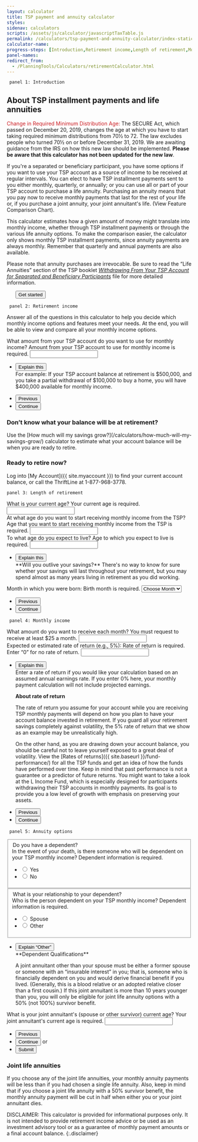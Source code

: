 ```yaml
---
layout: calculator
title: TSP payment and annuity calculator
styles:
sidenav: calculators
scripts: /assets/js/calculator/javascriptTaxTable.js
permalink: /calculators/tsp-payment-and-annuity-calculator/index-static.html
calculator-name:
progress-steps: [Introduction,Retirement income,Length of retirement,Monthly income,Annuity options,Results]
panel-names:
redirect_from:
  - /PlanningTools/Calculators/retirementCalculator.html
---
```


<form>
<!-- PANEL 1 -->
<code> panel 1: Introduction </code>
<section id="panel-1" class="calculator-panel" markdown="1">

## About TSP installment payments and life annuities

<span style="color: #cd2026">Change in Required Minimum Distribution Age:</span> The SECURE Act, which passed on December 20, 2019, changes the age at which you have to start taking required minimum distributions from 70&frac12; to 72. The law excludes people who turned 70&frac12; on or before December 31, 2019. We are awaiting guidance from the IRS on how this new law should be implemented. **Please be aware that this calculator has not been updated for the new law**.

If you're a separated or beneficiary participant, you have some options if you want to use your TSP account as a source of income to be received at regular intervals. You can elect to have TSP installment payments sent to you either monthly, quarterly, or annually; or you can use all or part of your TSP account to purchase a life <span data-term="Annuity" class="js-glossary-toggle term term-end">annuity</span>. Purchasing an annuity means that you pay now to receive monthly payments that last for the rest of your life or, if you purchase a joint annuity, your joint annuitant's life. (View Feature Comparison Chart).

This calculator estimates how a given amount of money might translate into monthly income, whether through TSP installment payments or through the various life annuity options. To make the comparison easier, the calculator only shows monthly TSP installment payments, since annuity payments are always monthly. Remember that quarterly and annual payments are also available.

Please note that annuity purchases are irrevocable. Be sure to read the &#8220;Life Annuities&#8221; section of the TSP booklet [_Withdrawing From Your TSP Account for Separated and Beneficiary Participants_](/publications/tspbk02.pdf) file for more detailed information.

<ul class="navigation-buttons">
<button class="usa-button " href="javascript:void(0);" onclick="processPanel(2, 0, 3, 0); return false;">Get started</button>
</ul>
</section>

<!-- PANEL 2 -->
<code> panel 2: Retirement income </code>
<section id="panel-2" class="calculator-panel" markdown="1">

Answer all of the questions in this calculator to help you decide which monthly income options and features meet your needs. At the end, you will be able to view and compare all your monthly income options.

<div class="panel-form-field">

<div class="usa-input-error">
<label class="usa-input-error-label" for="amountToUse" aria-details="panel-2.1">What amount from your TSP account do you want to use for monthly income?</label>
<span class="usa-input-error-message" id="amountToUse-message" role="alert">Amount from your TSP account to use for monthly income is required.</span>

<span data-format="$" class="input-symbol-left whole-number">
<input
  class=""
  maxlength="8"
  type="text"
  id="amountToUse"
  name="amountToUse"
  onblur="amountToUseGood();">
</span>
</div><!-- END div.usa-input-error -->

<!-- Explain this -->
<ul class="usa-accordion explain-this">
<li>
<button class="usa-accordion-button"
aria-expanded="false"
aria-controls="panel-2.1">
Explain this
</button>
<div id="panel-2.1" class="usa-accordion-content">
For example: If your TSP account balance at retirement is $500,000, and you take a <span data-term="Partial Withdrawal" class="js-glossary-toggle term term-end">partial withdrawal</span> of $100,000 to buy a home, you will have $400,000 available for monthly income.
</div>
</li>
</ul>

</div><!-- END div.panel-form-field -->

<ul class="navigation-buttons">
  <li>
  <button class="usa-button previous" href="javascript:void(0);" onclick="showPanel(1); return false;">Previous</button>
  </li>
  <li>
  <button id="showResults2" class="usa-button continue" href="javascript:void(0);" onclick="processPanel2(); return false;">Continue</button>
  </li>
</ul>


<div class="usa-alert usa-alert-info">
<div class="usa-alert-body">
<h3 class="usa-alert-heading">Don’t know what your balance will be at retirement?</h3>

<p class="usa-alert-text" markdown="1">Use the [How much will my savings grow?](/calculators/how-much-will-my-savings-grow/) calculator to estimate what your account balance will be when you are ready to retire.</p>
</div>
</div>

<div class="usa-alert usa-alert-info">
<div class="usa-alert-body">
<h3 class="usa-alert-heading">Ready to retire now?</h3>

<p class="usa-alert-text" markdown="1">Log into [My Account]({{ site.myaccount }}) to find your current account balance, or call the ThriftLine at <span class="nobr">1-877-968-3778</span>.</p>
</div>
</div>
</section>

<!-- PANEL 3 -->
<code>panel 3: Length of retirement</code>
<section id="panel-1" class="calculator-panel" markdown="1">

<div class="panel-form-field">
<div class="usa-input-error">
<label class="usa-input-error-label" for="ageNow">What is your current age?</label>
<span class="usa-input-error-message" id="ageNow-message" role="alert">Your current age is required.</span>
<input
  type="number"
  id="ageNow"
  name="ageNow"
  maxlength="2"
  onblur="ageNowGood();">
</div><!-- END div.usa-input-error -->
</div>

<div class="panel-form-field">
<div class="usa-input-error">
<label class="usa-input-error-label" for="ageFrom">At what age do you want to start receiving monthly income from the TSP?</label>
<span class="usa-input-error-message" id="ageFrom-message" role="alert">Age that you want to start receiving monthly income from the TSP is required.</span>
<input
  type="number"
  id="ageFrom"
  name="ageFrom"
  maxlength="2"
  onblur="ageFromGood();">
</div><!-- END div.usa-input-error -->
</div>

<div class="panel-form-field">
<div class="usa-input-error">
<label class="usa-input-error-label" for="ageToLive" aria-details="panel-3.1">To what age do you expect to live?</label>
<span class="usa-input-error-message" id="ageToLive-message" role="alert">Age to which you expect to live is required.</span>
<input
  type="number"
  id="ageToLive"
  name="ageToLive"
  maxlength="2"
  onblur="ageToLiveGood();">
</div><!-- END div.usa-input-error -->

<!-- Explain this -->
<ul class="usa-accordion explain-this">
<li>
<button class="usa-accordion-button"
aria-expanded="false"
aria-controls="panel-3.1">
Explain this
</button>
<div id="panel-3.1" class="usa-accordion-content" markdown="1">
**Will you outlive your savings?** There's no way to know for sure whether your savings will last throughout your retirement, but you may spend almost as many years living in retirement as you did working.
</div>
</li>
</ul>
</div>

<div class="panel-form-field">
<div class="usa-input-error">
<label class="usa-input-error-label" for="birthMonth">Month in which you were born:</label>
<span class="usa-input-error-message" id="birthMonth-message" role="alert">Birth month is required.</span>
<select id="birthMonth" name="birthMonth" onblur="birthMonthGood();">
  <option value="Choose Month">Choose Month</option>
  <option value="January">January</option>
  <option value="February">February</option>
  <option value="March">March</option>
  <option value="April">April</option>
  <option value="May">May</option>
  <option value="June">June</option>
  <option value="July">July</option>
  <option value="August">August</option>
  <option value="September">September</option>
  <option value="October">October</option>
  <option value="November">November</option>
  <option value="December">December</option>
</select>
</div><!-- end div.usa-input-error -->
</div><!-- END div.panel-form-field -->

<ul class="navigation-buttons">
  <li>
  <button class="usa-button previous" href="javascript:void(0);" onclick="showPanel(2); return false;">Previous</button>
  </li>
  <li>
  <button id="showResults2" class="usa-button continue" href="javascript:void(0);" onclick="processPanel4(); return false;">Continue</button>
  </li>
</ul>
</section>

<!-- PANEL 4 -->
<code> panel 4: Monthly income </code>
<section id="panel-4" class="calculator-panel" markdown="1">

<div class="panel-form-field">
<div class="usa-input-error">
<label class="usa-input-error-label" for="amountToReceive">What amount do you want to receive each month?</label>
<span class="usa-input-error-message" id="amountToReceive-message" role="alert">You must request to receive at least $25 a month.</span>
<span data-format="$" class="input-symbol-left whole-number">
<input
  maxlength="6"  
  type="number"
  id="amountToReceive"
  name="amountToReceive"
  onblur="amountToReceiveGood();">
</span>
</div>
</div>

<div class="panel-form-field">
<div class="usa-input-error">
<label class="usa-input-error-label" for="rateOfReturn" aria-details="panel-4.1">Expected or estimated rate of return (e.g., 5%):</label>
<span class="usa-input-error-message" id="rateOfReturn-message" role="alert">Rate of return is required. Enter &#8220;0&#8221; for no rate of return.</span>
<span data-format="%" class="input-symbol-right">
<input
  maxlength="6"
  type="number"
  id="rateOfReturn"
  name="rateOfReturn"
  value=""
  onblur="rateOfReturnGood();">
</span>
</div><!-- END div.usa-input-error -->

<!-- Explain this -->
<ul class="usa-accordion explain-this">
<li>
<button class="usa-accordion-button"
aria-expanded="false"
aria-controls="panel-4.1">
Explain this
</button>
<div id="panel-4.1" class="usa-accordion-content" markdown="1">
Enter a rate of return if you would like your calculation based on an assumed annual earnings rate. If you enter 0% here, your monthly payment calculation will not include projected earnings.

**About rate of return**

The rate of return you assume for your account while you are receiving TSP monthly payments will depend on how you plan to have your account balance invested in retirement. If you guard all your retirement savings completely against volatility, the 5% rate of return that we show as an example may be unrealistically high.

On the other hand, as you are drawing down your account balance, you should be careful not to leave yourself exposed to a great deal of volatility. View the [Rates of returns]({{ site.baseurl }}/fund-performance/) for all the TSP funds and get an idea of how the funds have performed over time. Keep in mind that past performance is not a guarantee or a predictor of future returns. You might want to take a look at the L Income Fund, which is especially designed for participants withdrawing their TSP accounts in monthly payments. Its goal is to provide you a low level of growth with emphasis on preserving your assets.

</div>
</li>
</ul>
</div><!-- END div.panel-form-field -->

<ul class="navigation-buttons">
  <li>
  <button class="usa-button previous" href="javascript:void(0);" onclick="showPanel(3); return false;">Previous</button>
  </li>
  <li>
  <button id="showResults2" class="usa-button continue" href="javascript:void(0);" onclick="processPanel5(); return false;">Continue</button>
  </li>
</ul>

</section>

<!-- PANEL 5 -->
<code> panel 5: Annuity options</code>
<section id="panel-5" class="calculator-panel" markdown="1">

<div class="panel-form-field">
<fieldset>
<div class="usa-input-error">
<legend class="sr-only">Do you have a dependent?</legend>
<label class="usa-input-error-label" for="haveDependent">In the event of your death, is there someone who will be dependent on your TSP monthly income?</label>
<span class="usa-input-error-message" id="haveDependent-error-message" role="alert">Dependent information is required.</span>
<ul class="usa-unstyled-list">
  <li>  
    <input
      type="radio"
      id="haveDependentYes"
      name="haveDependent"
      value="Yes"
      onclick="changeHaveDependentButtonImage('continue');">
      <label for="haveDependentYes">Yes</label>
  </li>  
  <li>
    <input
      type="radio"
      id="haveDependentNo"
      name="haveDependent"
      value="No"
      onclick="changeHaveDependentButtonImage('submit');">
      <label for="haveDependentNo">No</label>
  </li>
</ul>
</div><!-- end div.usa-input-error -->
</fieldset>
</div>

<!-- If Dependent = Yes -->
<!-- DAV: this fieldset should be hidden until user clicks "yes" in question above. -->
<div class="panel-form-field">
<fieldset>
<div class="usa-input-error">
<legend class="sr-only">What is your relationship to your dependent?</legend>
<label class="usa-input-error-label" for="dependent" aria-details="panel-5.1">Who is the person dependent on your TSP monthly income?</label>
<span class="usa-input-error-message" id="dependent-error-message" role="alert">Dependent information is required.</span>
<ul class="usa-unstyled-list">
  <li>  
    <input
      type="radio"
      id="dependentSpouse"
      name="dependent"
      value="Spouse"
      onclick="hideDependantQualDiv();">
      <label for="dependentSpouse">Spouse</label>
  </li>  
  <li>
    <input
      type="radio"
      id="dependentOther"
      name="dependent"
      value="Other"
      onclick="showDependantQualDiv();">
      <label for="dependentOther">Other</label>
  </li>
</ul>
</div><!-- end div.usa-input-error -->
</fieldset>

<!-- Explain "Other" -->
<ul class="usa-accordion explain-this">
<li>
<button class="usa-accordion-button"
aria-expanded="false"
aria-controls="panel-5.1">
Explain &#8220;Other&#8221;
</button>
<div id="panel-5.1" class="usa-accordion-content" markdown="1">
**Dependent Qualifications**

A joint annuitant other than your spouse must be either a former spouse or someone with an &#8220;insurable interest&#8221; in you; that is, someone who is financially dependent on you and would derive financial benefit if you lived. (Generally, this is a blood relative or an adopted relative closer than a first cousin.) If this joint annuitant is more than 10 years younger than you, you will only be eligible for joint life annuity options with a 50% (not 100%) survivor benefit.
</div>
</li>
</ul>
</div>

<div class="panel-form-field">
<div class="usa-input-error">
<label class="usa-input-error-label" for="dependentAge">What is your joint annuitant's (spouse or other survivor) current age?</label>
<span class="usa-input-error-message" id="dependentAge-message" role="alert">Your joint annuitant's current age is required.</span>
<input
  type="number"
  id="dependentAge"
  name="dependentAge"
  maxlength="2"
  onblur="dependentAgeGood();">
</div><!-- END div.usa-input-error -->

</div><!-- END div.panel-form-field -->

<ul class="navigation-buttons">
  <li>
  <button class="usa-button previous" href="javascript:void(0);" onclick="showPanel(4); return false;">Previous</button>
  </li>
  <li>
  <button id="showResults2" class="usa-button continue" href="javascript:void(0);" onclick="processPanel5(); return false;">Continue</button>&nbsp;or&nbsp;&nbsp;&nbsp;
  </li>
  <li>
  <button id="showResults2" class="usa-button submit" href="javascript:void(0);" onclick="processPanel6(); return false;">Submit</button>
  </li>
</ul>

<div class="usa-alert usa-alert-info">
<div class="usa-alert-body">
<h3 class="usa-alert-heading">Joint life annuities</h3>

<p class="usa-alert-text" markdown="1">If you choose any of the joint life annuities, your monthly annuity payments will be less than if you had chosen a single life annuity. Also, keep in mind that if you choose a joint life annuity with a 50% survivor benefit, the monthly annuity payment will be cut in half when either you or your joint annuitant dies.</p>
</div>
</div>
</section>

<!-- PANEL 6 -->
</form>

DISCLAIMER: This calculator is provided for informational purposes only. It is not intended to provide retirement income advice or be used as an investment advisory tool or as a guarantee of monthly payment amounts or a final account balance.
{:.disclaimer}
